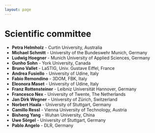 ```yaml
---
layout: page  
---
```


# Scientific committee

* **Petra Helmholz** - Curtin University, Australia
* **Michael Schmitt** - University of the Bundeswehr Munich, Germany
* **Ludwig Hoegner** - Munich University of Applied Sciences, Germany
* **Gunho Sohn** - York University, Canada
* **Bruno Vallet** -  LaSTIG, Univ. Gustave Eiffel, France
* **Andrea Fusiello** - University of Udine, Italy
* **Fabio Remondino** - 3DOM, FBK, Italy
* **Eleonora Maset** - University of Udine, Italy
* **Franz Rottensteiner** - Leibniz Universität Hannover, Germany
* **Francesco Nex** - University of Twente, The Netherlands
* **Jan Dirk Wegner** - University of Zürich, Switzerland 
* **Norbert Haala** - University of Stuttgart, Germany 
* **Camillo Ressl** - Vienna University of Technology, Austria
* **Bisheng Yang** - Wuhan University, China 
* **Uwe Sörgel** - University of Stuttgart, Germany
* **Pablo Angelo** - DLR, Germany


